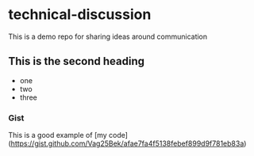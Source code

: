 # technical-discussion
This is a demo repo for sharing ideas around communication

## This is the second heading

* one
* two
* three

### Gist

This is a good example of [my code] (https://gist.github.com/Vag25Bek/afae7fa4f5138febef899d9f781eb83a)
